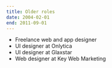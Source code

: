 ```yaml
---
title: Older roles
date: 2004-02-01
end: 2011-09-01
---
```

- Freelance web and app designer
- UI designer at Onlytica
- UI designer at Glaxstar
- Web designer at Key Web Marketing